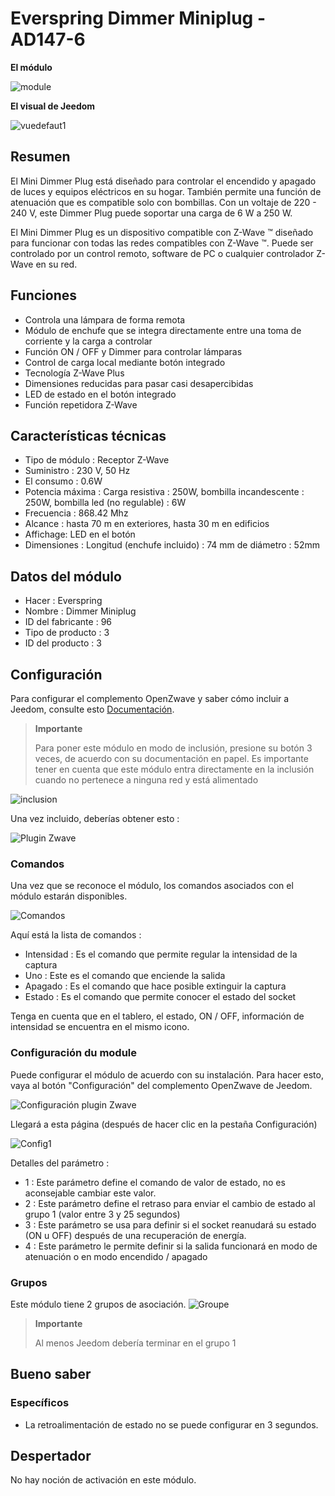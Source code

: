 # Everspring Dimmer Miniplug - AD147-6

 **El módulo**

![module](images/everspring.AD147-6/module.jpg)

 **El visual de Jeedom**

![vuedefaut1](images/everspring.AD147-6/vuedefaut1.jpg)

## Resumen

El Mini Dimmer Plug está diseñado para controlar el encendido y apagado de luces y equipos eléctricos en su hogar. También permite una función de atenuación que es compatible solo con bombillas. Con un voltaje de 220 - 240 V, este Dimmer Plug puede soportar una carga de 6 W a 250 W.

El Mini Dimmer Plug es un dispositivo compatible con Z-Wave ™ diseñado para funcionar con todas las redes compatibles con Z-Wave ™. Puede ser controlado por un control remoto, software de PC o cualquier controlador Z-Wave en su red.

## Funciones

-   Controla una lámpara de forma remota
-   Módulo de enchufe que se integra directamente entre una toma de corriente y la carga a controlar
-   Función ON / OFF y Dimmer para controlar lámparas
-   Control de carga local mediante botón integrado
-   Tecnología Z-Wave Plus
-   Dimensiones reducidas para pasar casi desapercibidas
-   LED de estado en el botón integrado
-   Función repetidora Z-Wave

## Características técnicas

-   Tipo de módulo : Receptor Z-Wave
-   Suministro : 230 V, 50 Hz
-   El consumo : 0.6W
-   Potencia máxima : Carga resistiva : 250W, bombilla incandescente : 250W, bombilla led (no regulable) : 6W
-   Frecuencia : 868.42 Mhz
-   Alcance : hasta 70 m en exteriores, hasta 30 m en edificios
-   Affichage: LED en el botón
-   Dimensiones : Longitud (enchufe incluido) : 74 mm de diámetro : 52mm

## Datos del módulo

-   Hacer : Everspring
-   Nombre : Dimmer Miniplug
-   ID del fabricante : 96
-   Tipo de producto : 3
-   ID del producto : 3

## Configuración

Para configurar el complemento OpenZwave y saber cómo incluir a Jeedom, consulte esto [Documentación](https://doc.jeedom.com/es_ES/plugins/automation%20protocol/openzwave/).

> **Importante**
>
> Para poner este módulo en modo de inclusión, presione su botón 3 veces, de acuerdo con su documentación en papel. Es importante tener en cuenta que este módulo entra directamente en la inclusión cuando no pertenece a ninguna red y está alimentado

![inclusion](images/everspring.AD147-6/inclusion.jpg)

Una vez incluido, deberías obtener esto :

![Plugin Zwave](images/everspring.AD147-6/information.jpg)

### Comandos

Una vez que se reconoce el módulo, los comandos asociados con el módulo estarán disponibles.

![Comandos](images/everspring.AD147-6/commandes.jpg)

Aquí está la lista de comandos :

-   Intensidad : Es el comando que permite regular la intensidad de la captura
-   Uno : Este es el comando que enciende la salida
-   Apagado : Es el comando que hace posible extinguir la captura
-   Estado : Es el comando que permite conocer el estado del socket

Tenga en cuenta que en el tablero, el estado, ON / OFF, información de intensidad se encuentra en el mismo icono.

### Configuración du module

Puede configurar el módulo de acuerdo con su instalación. Para hacer esto, vaya al botón "Configuración" del complemento OpenZwave de Jeedom.

![Configuración plugin Zwave](images/plugin/bouton_configuration.jpg)

Llegará a esta página (después de hacer clic en la pestaña Configuración)

![Config1](images/everspring.AD147-6/config1.jpg)

Detalles del parámetro :

-   1 : Este parámetro define el comando de valor de estado, no es aconsejable cambiar este valor.
-   2 : Este parámetro define el retraso para enviar el cambio de estado al grupo 1 (valor entre 3 y 25 segundos)
-   3 : Este parámetro se usa para definir si el socket reanudará su estado (ON u OFF) después de una recuperación de energía.
-   4 : Este parámetro le permite definir si la salida funcionará en modo de atenuación o en modo encendido / apagado

### Grupos

Este módulo tiene 2 grupos de asociación.
![Groupe](images/everspring.AD147-6/groupe.jpg)

> **Importante**
>
> Al menos Jeedom debería terminar en el grupo 1

## Bueno saber

### Específicos

-   La retroalimentación de estado no se puede configurar en 3 segundos.

## Despertador

No hay noción de activación en este módulo.
